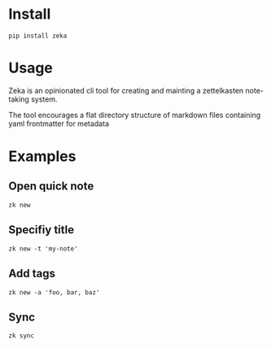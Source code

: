 # Install
```
pip install zeka
```

# Usage
Zeka is an opinionated cli tool for creating and mainting a zettelkasten note-taking system. 

The tool encourages a flat directory structure of markdown files containing yaml frontmatter for metadata

# Examples
## Open quick note
```
zk new
```

## Specifiy title
```
zk new -t 'my-note'
```

## Add tags
```
zk new -a 'foo, bar, baz'
```

## Sync
```
zk sync
```
